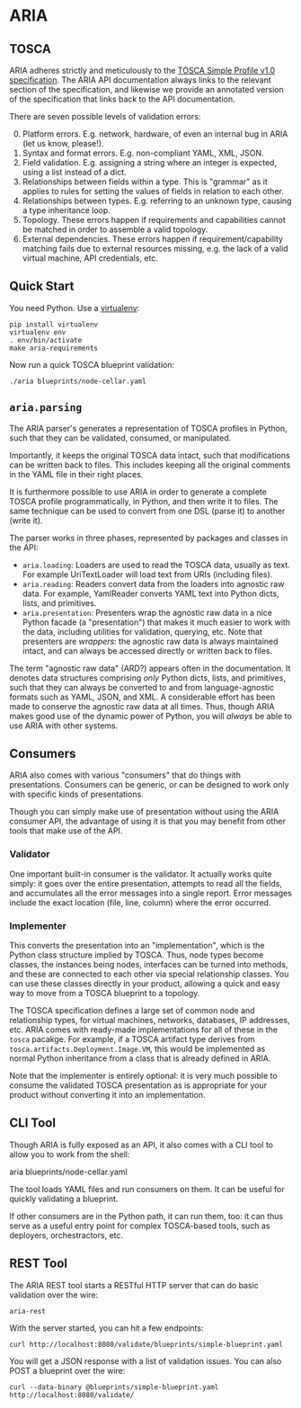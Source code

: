 ARIA
====

TOSCA
-----

ARIA adheres strictly and meticulously to the [TOSCA Simple Profile v1.0 specification](http://docs.oasis-open.org/tosca/TOSCA-Simple-Profile-YAML/v1.0/csprd02/TOSCA-Simple-Profile-YAML-v1.0-csprd02.html).
The ARIA API documentation always links to the relevant section of the specification, and
likewise we provide an annotated version of the specification that links back to the API
documentation.

There are seven possible levels of validation errors:

0. Platform errors. E.g. network, hardware, of even an internal bug in ARIA (let us know, please!).
1. Syntax and format errors. E.g. non-compliant YAML, XML, JSON.
2. Field validation. E.g. assigning a string where an integer is expected, using a list instead of a dict.
3. Relationships between fields within a type. This is "grammar" as it applies to rules for setting the values of fields in relation to each other.
4. Relationships between types. E.g. referring to an unknown type, causing a type inheritance loop. 
5. Topology. These errors happen if requirements and capabilities cannot be matched in order to assemble a valid topology.
6. External dependencies. These errors happen if requirement/capability matching fails due to external resources missing, e.g. the lack of a valid virtual machine, API credentials, etc. 


Quick Start
-----------

You need Python. Use a [virtualenv](https://virtualenv.pypa.io/en/stable/):

	pip install virtualenv
	virtualenv env
	. env/bin/activate
	make aria-requirements

Now run a quick TOSCA blueprint validation:

	./aria blueprints/node-cellar.yaml 


`aria.parsing`
---------------

The ARIA parser's generates a representation of TOSCA profiles in Python, such that they
can be validated, consumed, or manipulated.

Importantly, it keeps the original TOSCA data intact, such that modifications can be
written back to files. This includes keeping all the original comments in the YAML
file in their right places.

It is furthermore possible to use ARIA in order to generate a complete TOSCA profile
programmatically, in Python, and then write it to files. The same technique can be
used to convert from one DSL (parse it) to another (write it).

The parser works in three phases, represented by packages and classes in the API:

* `aria.loading`: Loaders are used to read the TOSCA data, usually as text.
  For example UriTextLoader will load text from URIs (including files).
* `aria.reading`: Readers convert data from the loaders into agnostic raw
  data. For example, YamlReader converts YAML text into Python dicts, lists, and
  primitives.
* `aria.presentation`: Presenters wrap the agnostic raw data in a nice
  Python facade (a "presentation") that makes it much easier to work with the data,
  including utilities for validation, querying, etc. Note that presenters are
  _wrappers_: the agnostic raw data is always maintained intact, and can always be
  accessed directly or written back to files.

The term "agnostic raw data" (ARD?) appears often in the documentation. It denotes
data structures comprising _only_ Python dicts, lists, and primitives, such that
they can always be converted to and from language-agnostic formats such as YAML,
JSON, and XML. A considerable effort has been made to conserve the agnostic raw
data at all times. Thus, though ARIA makes good use of the dynamic power of Python,
you will _always_ be able to use ARIA with other systems.


Consumers
---------

ARIA also comes with various "consumers" that do things with presentations. Consumers
can be generic, or can be designed to work only with specific kinds of presentations.

Though you can simply make use of presentation without using the ARIA consumer API,
the advantage of using it is that you may benefit from other tools that make use of
the API.

### Validator

One important built-in consumer is the validator. It actually works quite simply:
it goes over the entire presentation, attempts to read all the fields, and accumulates
all the error messages into a single report. Error messages include the exact location
(file, line, column) where the error occurred.

### Implementer

This converts the presentation into an "implementation", which is the Python class
structure implied by TOSCA. Thus, node types become classes, the instances being
nodes, interfaces can be turned into methods, and these are connected to each other
via special relationship classes. You can use these classes directly in your product,
allowing a quick and easy way to move from a TOSCA blueprint to a topology.

The TOSCA specification defines a large set of common node and relationship types,
for virtual machines, networks, databases, IP addresses, etc. ARIA comes with
ready-made implementations for all of these in the `tosca` pacakge. For example,
if a TOSCA artifact type derives from `tosca.artifacts.Deployment.Image.VM`, this
would be implemented as normal Python inheritance from a class that is already
defined in ARIA.

Note that the implementer is entirely optional: it is very much possible to consume
the validated TOSCA presentation as is appropriate for your product without converting
it into an implementation.


CLI Tool
--------

Though ARIA is fully exposed as an API, it also comes with a CLI tool to allow you to
work from the shell:

   aria blueprints/node-cellar.yaml

The tool loads YAML files and run consumers on them. It can be useful for quickly
validating a blueprint.

If other consumers are in the Python path, it can run them, too: it can thus serve as
a useful entry point for complex TOSCA-based tools, such as deployers, orchestractors,
etc.

REST Tool
---------

The ARIA REST tool starts a RESTful HTTP server that can do basic validation over the
wire:

    aria-rest

With the server started, you can hit a few endpoints:

    curl http://localhost:8080/validate/blueprints/simple-blueprint.yaml

You will get a JSON response with a list of validation issues. You can also POST a
blueprint over the wire:

    curl --data-binary @blueprints/simple-blueprint.yaml http://localhost:8080/validate/
